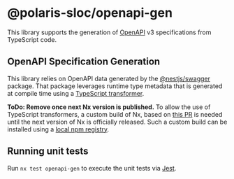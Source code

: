 # @polaris-sloc/openapi-gen

This library supports the generation of [OpenAPI](https://www.openapis.org) v3 specifications from TypeScript code.

## OpenAPI Specification Generation

This library relies on OpenAPI data generated by the [@nestjs/swagger](https://docs.nestjs.com/openapi/introduction) package.
That package leverages runtime type metadata that is generated at compile time using a [TypeScript transformer](https://docs.nestjs.com/openapi/cli-plugin).

**ToDo: Remove once next Nx version is published.**
To allow the use of TypeScript transformers, a custom build of Nx, based on [this PR]() is needed until the next version of Nx is officially released.
Such a custom build can be installed using a [local npm registry](https://github.com/nrwl/nx/blob/master/CONTRIBUTING.md#publishing-to-a-local-registry).

## Running unit tests

Run `nx test openapi-gen` to execute the unit tests via [Jest](https://jestjs.io).
